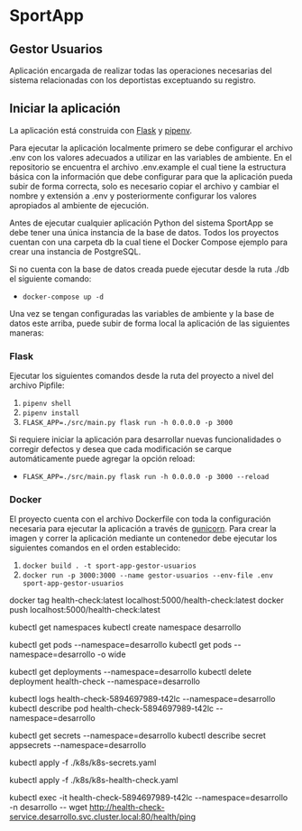 # SportApp

## Gestor Usuarios

Aplicación encargada de realizar todas las operaciones necesarias del sistema relacionadas con los deportistas exceptuando su registro.

## Iniciar la aplicación

La aplicación está construida con [Flask](https://flask.palletsprojects.com/en/3.0.x/) y [pipenv](https://pipenv-es.readthedocs.io/es/latest/).

Para ejecutar la aplicación localmente primero se debe configurar el archivo .env con los valores adecuados a utilizar en las variables de ambiente. En el repositorio se encuentra el archivo .env.example el cual tiene la estructura básica con la información que debe configurar para que la aplicación pueda subir de forma correcta, solo es necesario copiar el archivo y cambiar el nombre y extensión a .env y posteriormente configurar los valores apropiados al ambiente de ejecución.

Antes de ejecutar cualquier aplicación Python del sistema SportApp se debe tener una única instancia de la base de datos. Todos los proyectos cuentan con una carpeta db la cual tiene el Docker Compose ejemplo para crear una instancia de PostgreSQL.

Si no cuenta con la base de datos creada puede ejecutar desde la ruta ./db el siguiente comando:

- `docker-compose up -d`

Una vez se tengan configuradas las variables de ambiente y la base de datos este arriba, puede subir de forma local la aplicación de las siguientes maneras:

### Flask

Ejecutar los siguientes comandos desde la ruta del proyecto a nivel del archivo Pipfile:

1. `pipenv shell`
2. `pipenv install`
3. `FLASK_APP=./src/main.py flask run -h 0.0.0.0 -p 3000`

Si requiere iniciar la aplicación para desarrollar nuevas funcionalidades o corregir defectos y desea que cada modificación se carque automáticamente puede agregar la opción reload:

- `FLASK_APP=./src/main.py flask run -h 0.0.0.0 -p 3000 --reload`

### Docker

El proyecto cuenta con el archivo Dockerfile con toda la configuración necesaria para ejecutar la aplicación a través de [gunicorn](https://flask.palletsprojects.com/en/3.0.x/deploying/gunicorn/). Para crear la imagen y correr la aplicación mediante un contenedor debe ejecutar los siguientes comandos en el orden establecido:

1. `docker build . -t sport-app-gestor-usuarios`
2. `docker run -p 3000:3000 --name gestor-usuarios --env-file .env sport-app-gestor-usuarios`

docker tag health-check:latest localhost:5000/health-check:latest
docker push localhost:5000/health-check:latest

kubectl get namespaces
kubectl create namespace desarrollo

kubectl get pods --namespace=desarrollo
kubectl get pods --namespace=desarrollo -o wide

kubectl get deployments --namespace=desarrollo
kubectl delete deployment health-check --namespace=desarrollo

kubectl logs health-check-5894697989-t42lc --namespace=desarrollo
kubectl describe pod health-check-5894697989-t42lc --namespace=desarrollo

kubectl get secrets --namespace=desarrollo
kubectl describe secret appsecrets --namespace=desarrollo

kubectl apply -f ./k8s/k8s-secrets.yaml

kubectl apply -f ./k8s/k8s-health-check.yaml

kubectl exec -it health-check-5894697989-t42lc --namespace=desarrollo -n desarrollo -- wget http://health-check-service.desarrollo.svc.cluster.local:80/health/ping
